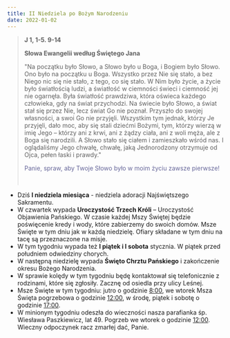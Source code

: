 ```yaml
---
title: II Niedziela po Bożym Narodzeniu
date: 2022-01-02
---
```


> **J 1, 1-5. 9-14**
>
> **Słowa Ewangelii według Świętego Jana**
>
> "Na początku było Słowo, a Słowo było u Boga, i Bogiem było Słowo. Ono było na początku u Boga. Wszystko przez Nie się stało, a bez Niego nic się nie stało, z tego, co się stało. W Nim było życie, a życie było światłością ludzi, a światłość w ciemności świeci i ciemność jej nie ogarnęła. Była światłość prawdziwa, która oświeca każdego człowieka, gdy na świat przychodzi. Na świecie było Słowo, a świat stał się przez Nie, lecz świat Go nie poznał. Przyszło do swojej własności, a swoi Go nie przyjęli. Wszystkim tym jednak, którzy Je przyjęli, dało moc, aby się stali dziećmi Bożymi, tym, którzy wierzą w imię Jego – którzy ani z krwi, ani z żądzy ciała, ani z woli męża, ale z Boga się narodzili.
A Słowo stało się ciałem i zamieszkało wśród nas. I oglądaliśmy Jego chwałę, chwałę, jaką Jednorodzony otrzymuje od Ojca, pełen łaski i prawdy."
>
> <span style="color: #666699;"> Panie, spraw, aby Twoje Słowo było w moim życiu zawsze pierwsze! </span>
>
> &nbsp;

- Dziś **I niedziela miesiąca** - niedziela adoracji Najświętszego Sakramentu.
- W czwartek wypada **Uroczystość Trzech Króli** – Uroczystość Objawienia Pańskiego. W czasie każdej Mszy Świętej będzie poświęcenie kredy i wody, które zabierzemy do swoich domów. Msze Święte w tym dniu jak w każdą niedzielę. Ofiary składane w tym dniu na tacę są przeznaczone na misje.
- W tym tygodniu wypada też **I piątek i I sobota** stycznia. W piątek przed południem odwiedziny chorych.
- W następną niedzielę wypada **Święto Chrztu Pańskiego** i zakończenie okresu Bożego Narodzenia.
- W sprawie kolędy w tym tygodniu będę kontaktował się telefonicznie z rodzinami, które się zgłosiły. Zacznę od osiedla przy ulicy Leśnej.
- Msze Święte w tym tygodniu: jutro o godzinie <u>8:00</u>, we wtorek Msza Święta pogrzebowa o godzinie <u>12:00</u>, w środę, piątek i sobotę o godzinie <u>17:00</u>.
- W minionym tygodniu odeszła do wieczności nasza parafianka śp. Wiesława Paszkiewicz, lat 49. Pogrzeb we wtorek o godzinie <u>12:00</u>. Wieczny odpoczynek racz zmarłej dać, Panie.
